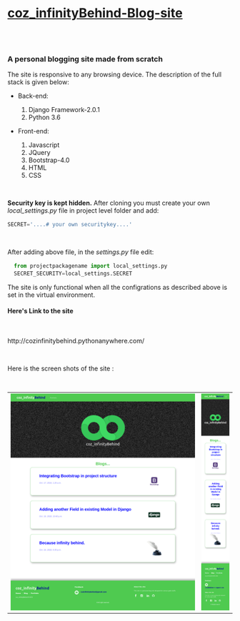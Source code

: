 <a href = "http://cozinfinitybehind.pythonanywhere.com/"><h1>coz_infinityBehind-Blog-site</h1></a><br><br>



<h3>A personal blogging site made from scratch</h3>
<p>The site is responsive to any browsing device. The description of the full stack is given below:</p>
<ul>
  <li>
    <dl> Back-end:</dl>
    <ol>
      <li>
        Django Framework-2.0.1
      </li>
      <li>
        Python 3.6
      </li>
    </ol>
  </li>
  
  <li>
    <dl> Front-end:</dl>
    <ol>
      <li>
        Javascript
      </li>
      <li>
        JQuery
      </li>
      <li>
        Bootstrap-4.0
      </li>
      <li>
        HTML
      </li>
      <li>
        CSS
      </li>
    </ol>
  </li>
</ul>
<br>
<p><b>Security key is kept hidden.</b> After cloning you must create your own <em>local_settings.py</em> file in project level folder and add:<p>
  
  ```python
  SECRET='....# your own securitykey....'
  ```
  
  <br>
 <p> After adding above file, in the <em>settings.py</em> file edit:<br>
</p>


```python
  from projectpackagename import local_settings.py
  SECRET_SECURITY=local_settings.SECRET
  ```
  
  
 <p>The site is only functional when all the configrations as described above is set in the virtual environment.</p>
 
 <h4>Here's Link to the site</h4><br>
<p> http://cozinfinitybehind.pythonanywhere.com/</p>
 <br>
 
 <p>Here is the screen shots of the site :<p><br>
  
  <table>
  <tr><td><img src="/ScreenShots/Screen%20Shot%202018-10-17%20at%2007.38.33-fullpage.png"></td>
  <td>
    <img src="/ScreenShots/Screen%20Shot%202018-10-17%20at%2008.46.09-fullpage.png">
    </td>
  </tr>
  </table>
  
